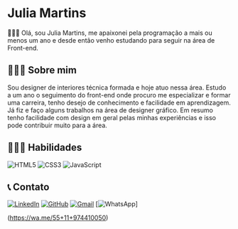  # Julia Martins
 
 
👩🏽‍🏫 Olá, sou Julia Martins, me apaixonei pela programação a mais ou menos um ano e desde então venho estudando para seguir na área de Front-end.


## 🙋🏽‍♀️ Sobre mim
Sou designer de interiores técnica formada e hoje atuo nessa área.
Estudo a um ano o seguimento do front-end onde procuro me especializar e formar uma carreira, tenho desejo de conhecimento e facilidade em aprendizagem.
Já fiz e faço alguns trabalhos na área de designer gráfico.
Em resumo tenho facilidade com design em geral pelas minhas experiências e isso pode contribuir muito para a área.
 
 
## 👩🏽‍💻 Habilidades

![HTML5](https://img.shields.io/badge/HTML5-E34F26?style=for-the-badge&logo=html5&logoColor=white)
![CSS3](https://img.shields.io/badge/CSS3-1572B6?style=for-the-badge&logo=css3&logoColor=white)
![JavaScript](https://img.shields.io/badge/JavaScript-F7DF1E?style=for-the-badge&logo=javascript&logoColor=black)

## 📞 Contato
[![LinkedIn](https://img.shields.io/badge/LinkedIn-0077B5?style=for-the-badge&logo=linkedin&logoColor=white)](https://www.linkedin.com/in/julia-martins-ferreira-de-souza-857004290/)
[![GitHub](https://img.shields.io/badge/GitHub-100000?style=for-the-badge&logo=github&logoColor=white)](https://github.com/julia2045)
[![Gmail](https://img.shields.io/badge/Gmail-333333?style=for-the-badge&logo=gmail&logoColor=red)](mailto:juliamartins2045@gmail.com)
[![WhatsApp](https://img.shields.io/badge/WhatsApp-25D366?style=for-the-badge&logo=whatsapp&logoColor=white)]



(https://wa.me/55+11+974410050)
